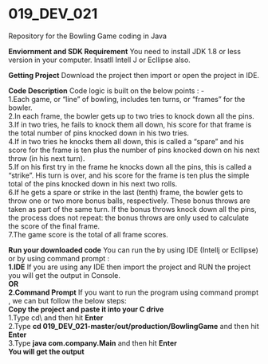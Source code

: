# 019_DEV_021
Repository for the Bowling Game coding in Java

**Enviornment and SDK Requirement** You need to install JDK 1.8 or less version in your computer. Insatll Intell J or Ecllipse also.

**Getting Project** Download the project then import or open the project in IDE.

**Code Description** Code logic is built on the below points : -</br>
1.Each game, or “line” of bowling, includes ten turns, or “frames” for the bowler.</br>
2.In each frame, the bowler gets up to two tries to knock down all the pins.</br>
3.If in two tries, he fails to knock them all down, his score for that frame is the total number of pins knocked down in his two tries.</br>
4.If in two tries he knocks them all down, this is called a “spare” and his score for the frame is ten plus the number of pins knocked down on his next throw (in his next turn).</br>
5.If on his first try in the frame he knocks down all the pins, this is called a “strike”. His turn is over, and his score for the frame is ten plus the simple total of the pins knocked down in his next two rolls.</br>
6.If he gets a spare or strike in the last (tenth) frame, the bowler gets to throw one or two more bonus balls, respectively. These bonus throws are taken as part of the same turn. If the bonus throws knock down all the pins, the process does not repeat: the bonus throws are only used to calculate the score of the final frame.</br>
7.The game score is the total of all frame scores.</br>

**Run your downloaded code** You can run the by using IDE (Intellj or Ecllipse) or by using command prompt :</br>
**1.IDE** If you are using any IDE then import the project and RUN the project you will get the output in Console.</br>
**OR**</br>
**2.Command Prompt** If you want to run the program using command prompt , we can but follow the below steps:</br>
**Copy the project and paste it into your C drive**</br>
1.Type cd\ and then hit **Enter**</br>
2.Type **cd 019_DEV_021-master/out/production/BowlingGame** and then hit **Enter**</br>
3.Type **java com.company.Main** and then hit **Enter** </br>
**You will get the output**</br>
